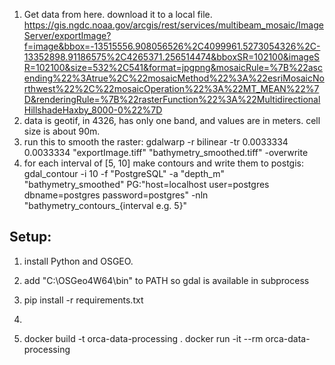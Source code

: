1. Get data from here. download it to a local file.
https://gis.ngdc.noaa.gov/arcgis/rest/services/multibeam_mosaic/ImageServer/exportImage?f=image&bbox=-13515556.908056526%2C4099961.5273054326%2C-13352898.91186575%2C4265371.256514474&bboxSR=102100&imageSR=102100&size=532%2C541&format=jpgpng&mosaicRule=%7B%22ascending%22%3Atrue%2C%22mosaicMethod%22%3A%22esriMosaicNorthwest%22%2C%22mosaicOperation%22%3A%22MT_MEAN%22%7D&renderingRule=%7B%22rasterFunction%22%3A%22MultidirectionalHillshadeHaxby_8000-0%22%7D
2. data is geotif, in 4326, has only one band, and values are in meters. cell size is about 90m. 
4. run this to smooth the raster: 
   gdalwarp -r bilinear -tr 0.0033334 0.0033334 "exportImage.tiff" "bathymetry_smoothed.tiff" -overwrite 
5. for each interval of [5, 10] make contours and write them to postgis: 
gdal_contour -i 10 -f "PostgreSQL" -a "depth_m" "bathymetry_smoothed" PG:"host=localhost user=postgres dbname=postgres password=postgres" -nln "bathymetry_contours_{interval e.g. 5}"


## Setup:
1. install Python and OSGEO.
2. add "C:\OSGeo4W64\bin" to PATH so gdal is available in subprocess
3. pip install -r requirements.txt
4. 








4.  docker build -t orca-data-processing .
docker run -it --rm orca-data-processing



<!-- Document tool choices and rationale in the README.! -->

<!-- Provide basic documentation in the form of a README file with clear setup and execution instructions (dependencies, database setup, configs, etc.).
Include strategies (if applicable) for optimizing processing workflows (e.g., leveraging PostGIS functions, batch processing). -->